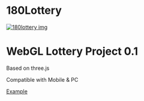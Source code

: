 # 180Lottery 

[![180lottery img](http://watertian.github.io/180lottery/180lottery.jpg)](http://watertian.github.io/180lottery/)


WebGL Lottery Project 0.1
=============

Based on three.js

Compatible with Mobile & PC

[Example](http://watertian.github.io/180lottery/) 
